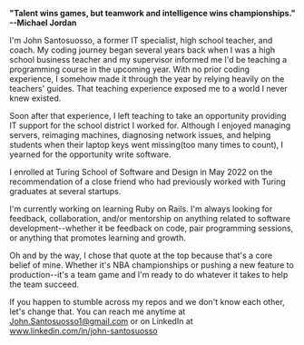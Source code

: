 **"Talent wins games, but teamwork and intelligence wins championships." --Michael Jordan**

I'm John Santosuosso, a former IT specialist, high school teacher, and coach.  My coding journey began several years back when I was a high school business teacher and my supervisor informed me I'd be teaching a programming course in the upcoming year.  With no prior coding experience, I somehow made it through the year by relying heavily on the teachers' guides.  That teaching experience exposed me to a world I never knew existed.

Soon after that experience, I left teaching to take an opportunity providing IT support for the school district I worked for.  Although I enjoyed managing servers, reimaging machines, diagnosing network issues, and helping students when their laptop keys went missing(too many times to count), I yearned for the opportunity write software.

I enrolled at Turing School of Software and Design in May 2022 on the recommendation of a close friend who had previously worked with Turing graduates at several startups.

I'm currently working on learning Ruby on Rails.  I'm always looking for feedback, collaboration, and/or mentorship on anything related to software development--whether it be feedback on code, pair programming sessions, or anything that promotes learning and growth.

Oh and by the way, I chose that quote at the top because that's a core belief of mine.  Whether it's NBA championships or pushing a new feature to production--it's a team game and I'm ready to do whatever it takes to help the team succeed.

If you happen to stumble across my repos and we don't know each other, let's change that.  You can reach me anytime at John.Santosuosso1@gmail.com or on LinkedIn at www.linkedin.com/in/john-santosuosso

